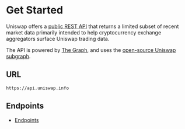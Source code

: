 # Get Started

Uniswap offers a [public REST API](https://github.com/Uniswap/uniswap-api) that returns a limited subset of recent market data primarily intended to help cryptocurrency exchange aggregators surface Uniswap trading data.

The API is powered by [The Graph](https://thegraph.com/), and uses the [open-source Uniswap subgraph](https://github.com/graphprotocol/uniswap-subgraph).

## URL

`https://api.uniswap.info`

## Endpoints

* [Endpoints](endpoints.md)
